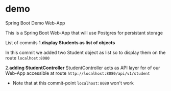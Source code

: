 # demo
Spring Boot Demo Web-App

This is a Spring Boot Web-App that will use Postgres for persistant storage

List of commits
1.**display Students as list of objects**

In this commit we added two Student object as list so to display them on the route 
`localhost:8080`  

2.**adding StudentController**
StudentController acts as API layer for of our Web-App accessible at route `http://localhost:8080/api/v1/student`

- Note that at this commit-point `localhost:8080` won't work   
